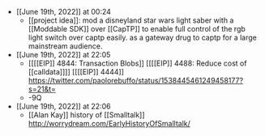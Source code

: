 - [[June 19th, 2022]] at 00:24
    - [[project idea]]: mod a disneyland star wars light saber with a [[Moddable SDK]] over [[CapTP]] to enable full control of the rgb light switch over captp easily. as a gateway drug to captp for a large mainstream audience.
- [[June 19th, 2022]] at 22:05
    - [[[[EIP]] 4844: Transaction Blobs]] [[[[EIP]] 4488: Reduce cost of [[calldata]]]] [[[[EIP]] 4444]] https://twitter.com/paolorebuffo/status/1538445461249458177?s=21&t=
    - -9Q
- [[June 19th, 2022]] at 22:06
    - [[Alan Kay]] history of [[Smalltalk]] http://worrydream.com/EarlyHistoryOfSmalltalk/
